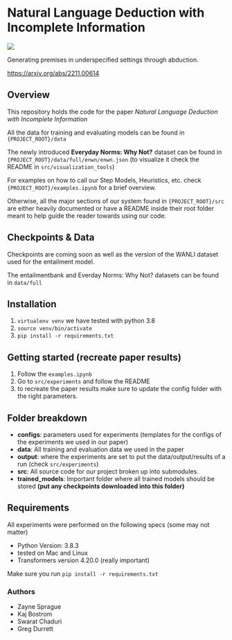 # Natural Language Deduction with Incomplete Information


<image src="./images/overview.png"></image>

Generating premises in underspecified settings through abduction.

https://arxiv.org/abs/2211.00614

## Overview

This repository holds the code for the paper _Natural Language Deduction with Incomplete Information_

All the data for training and evaluating models can be found in `{PROJECT_ROOT}/data`

The newly introduced **Everyday Norms: Why Not?** dataset can be found in `{PROJECT_ROOT}/data/full/enwn/enwn.json`
(to visualize it check the README in `src/visualization_tools`)

For examples on how to call our Step Models, Heuristics, etc. check `{PROJECT_ROOT}/examples.ipynb` for a brief overview.

Otherwise, all the major sections of our system found in `{PROJECT_ROOT}/src` are either heavily documented or have a
README inside their root folder meant to help guide the reader towards using our code.

## Checkpoints & Data

Checkpoints are coming soon as well as the version of the WANLI dataset used for the entailment model.

The entailmentbank and Everday Norms: Why Not? datasets can be found in `data/full`

## Installation

1. `virtualenv venv` we have tested with python 3.8
2. `source venv/bin/activate`
3. `pip install -r requirements.txt`

## Getting started (recreate paper results)

1. Follow the `examples.ipynb`
2. Go to `src/experiments` and follow the README
3. to recreate the paper results make sure to update the config folder with the right parameters.


## Folder breakdown
- **configs**: parameters used for experiments (templates for the configs of the experiments we used in our paper)
- **data**: All training and evaluation data we used in the paper
- **output**: where the experiments are set to put the data/output/results of a run (check `src/experiments`)
- **src**: All source code for our project broken up into submodules.
- **trained_models**: Important folder where all trained models should be stored **(put any checkpoints downloaded into this folder)**

## Requirements
All experiments were performed on the following specs (some may not matter)

- Python Version: 3.8.3
- tested on Mac and Linux
- Transformers version 4.20.0 (really important)

Make sure you run `pip install -r requirements.txt`

### Authors
- Zayne Sprague
- Kaj Bostrom
- Swarat Chaduri
- Greg Durrett


